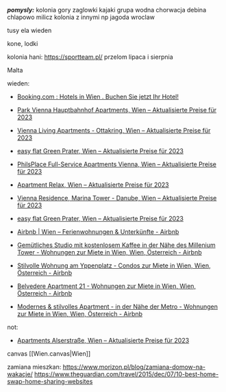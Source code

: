***pomysly:***
kolonia gory
zaglowki
kajaki
grupa wodna
chorwacja
debina
chlapowo
milicz
kolonia z innymi np jagoda
wroclaw


tusy
ela
wieden


kone, lodki


kolonia hani:
https://sportteam.pl/ przelom lipaca i sierpnia

Malta



wieden:
* [Booking.com : Hotels in Wien . Buchen Sie jetzt Ihr Hotel!](https://www.booking.com/searchresults.de.html?label=gen173nr-1BCAEoggI46AdIM1gEaLYBiAEBmAEHuAEXyAEP2AEB6AEBiAIBqAIDuAKNgdGjBsACAdICJGFkZGM4NmMzLWE3Y2YtNDk2Zi05ZDk5LTU4ZWNlMzQ2YTMzMdgCBeACAQ&sid=d4de0de8a04c69a55dd13bcca86af398&aid=304142&ss=Wien&ssne=Wien&ssne_untouched=Wien&efdco=1&lang=de&dest_id=-1995499&dest_type=city&checkin=2023-06-24&checkout=2023-06-26&group_adults=2&no_rooms=1&group_children=2&age=8&age=8&sb_travel_purpose=leisure&nflt=oos%3D1%3Bprice%3DPLN-500-700-1&order=bayesian_review_score#map_closed)
* [Park Vienna Hauptbahnhof Apartments, Wien – Aktualisierte Preise für 2023](https://www.booking.com/hotel/at/park-vienna-hauptbahnhof-apartments.de.html?aid=304142&label=gen173nr-1FCAEoggI46AdIM1gEaLYBiAEBmAEHuAEXyAEP2AEB6AEB-AEMiAIBqAIDuAKNgdGjBsACAdICJGFkZGM4NmMzLWE3Y2YtNDk2Zi05ZDk5LTU4ZWNlMzQ2YTMzMdgCBuACAQ&sid=d4de0de8a04c69a55dd13bcca86af398&age=8&age=8&all_sr_blocks=340817701_118638688_4_0_0&checkin=2023-06-24&checkout=2023-06-26&dest_id=-1995499&dest_type=city&dist=0&group_adults=2&group_children=2&hapos=5&highlighted_blocks=340817701_118638688_4_0_0&hpos=5&matching_block_id=340817701_118638688_4_0_0&nflt=oos%3D1%3Bprice%3DPLN-500-700-1&no_rooms=1&req_adults=2&req_age=8&req_age=8&req_children=2&room1=A%2CA%2C8%2C8&sb_price_type=total&sr_order=bayesian_review_score&sr_pri_blocks=340817701_118638688_4_0_0__30500&srepoch=1685353833&srpvid=6dfb322b57a90294&type=total&ucfs=1&activeTab=main#map_closed)
* [Vienna Living Apartments - Ottakring, Wien – Aktualisierte Preise für 2023](https://www.booking.com/hotel/at/vienna-living-apartments-ottakring.de.html?aid=304142&label=gen173nr-1FCAEoggI46AdIM1gEaLYBiAEBmAEHuAEXyAEP2AEB6AEB-AEMiAIBqAIDuAKNgdGjBsACAdICJGFkZGM4NmMzLWE3Y2YtNDk2Zi05ZDk5LTU4ZWNlMzQ2YTMzMdgCBuACAQ&sid=d4de0de8a04c69a55dd13bcca86af398&age=8&age=8&all_sr_blocks=936583803_365813828_0_0_0&checkin=2023-06-24&checkout=2023-06-26&dest_id=-1995499&dest_type=city&dist=0&group_adults=2&group_children=2&hapos=3&highlighted_blocks=936583803_365813828_0_0_0&hpos=3&matching_block_id=936583803_365813828_0_0_0&nflt=oos%3D1%3Bprice%3DPLN-500-700-1&no_rooms=1&req_adults=2&req_age=8&req_age=8&req_children=2&room1=A%2CA%2C8%2C8&sb_price_type=total&sr_order=bayesian_review_score&sr_pri_blocks=936583803_365813828_0_0_0__29250&srepoch=1685353833&srpvid=6dfb322b57a90294&type=total&ucfs=1&activeTab=main)
* [easy flat Green Prater, Wien – Aktualisierte Preise für 2023](https://www.booking.com/hotel/at/green-prater-apartments.de.html?aid=304142&label=gen173nr-1FCAEoggI46AdIM1gEaLYBiAEBmAEHuAEXyAEP2AEB6AEB-AEMiAIBqAIDuAKNgdGjBsACAdICJGFkZGM4NmMzLWE3Y2YtNDk2Zi05ZDk5LTU4ZWNlMzQ2YTMzMdgCBuACAQ&sid=d4de0de8a04c69a55dd13bcca86af398&age=8&age=8&atlas_src=hp_iw_btn&checkin=2023-06-24&checkout=2023-06-26&dist=0&group_adults=2&group_children=2&no_rooms=1&room1=A%2CA%2C8%2C8&sb_price_type=total&srepoch=1685354031&srpvid=a071453c6b300210&type=total&)
* [PhilsPlace Full-Service Apartments Vienna, Wien – Aktualisierte Preise für 2023](https://www.booking.com/hotel/at/philsplace-full-service-apartments-vienna.de.html?aid=304142&label=gen173nr-1FCAEoggI46AdIM1gEaLYBiAEBmAEHuAEXyAEP2AEB6AEB-AEMiAIBqAIDuAKNgdGjBsACAdICJGFkZGM4NmMzLWE3Y2YtNDk2Zi05ZDk5LTU4ZWNlMzQ2YTMzMdgCBuACAQ&sid=d4de0de8a04c69a55dd13bcca86af398&age=8&age=8&all_sr_blocks=276958403_106781861_2_0_0&checkin=2023-06-24&checkout=2023-06-26&dest_id=-1995499&dest_type=city&dist=0&group_adults=2&group_children=2&hapos=2&highlighted_blocks=276958403_106781861_2_0_0&hpos=2&matching_block_id=276958403_106781861_2_0_0&nflt=oos%3D1%3Bprice%3DPLN-500-900-1&no_rooms=1&req_adults=2&req_age=8&req_age=8&req_children=2&room1=A%2CA%2C8%2C8&sb_price_type=total&sr_order=bayesian_review_score&sr_pri_blocks=276958403_106781861_2_0_0__38550&srepoch=1685352780&srpvid=6dfb322b57a90294&type=total&ucfs=1&activeTab=main)

* [Apartment Relax, Wien – Aktualisierte Preise für 2023](https://www.booking.com/hotel/at/apartment-relax.de.html?aid=304142&label=gen173nr-1FCAEoggI46AdIM1gEaLYBiAEBmAEHuAEXyAEP2AEB6AEB-AEMiAIBqAIDuAKNgdGjBsACAdICJGFkZGM4NmMzLWE3Y2YtNDk2Zi05ZDk5LTU4ZWNlMzQ2YTMzMdgCBuACAQ&sid=d4de0de8a04c69a55dd13bcca86af398&age=8;age=8;atlas_src=sr_iw_btn;checkin=2023-06-24;checkout=2023-06-26;dest_id=-1995499;dest_type=city;dist=0;group_adults=2;group_children=2;highlighted_blocks=997517701_372613412_5_0_0;nflt=oos%3D1%3Bprice%3DPLN-500-900-1;no_rooms=1;room1=A%2CA%2C8%2C8;sb_price_type=total;type=total;ucfs=1&)
* [Vienna Residence, Marina Tower - Danube, Wien – Aktualisierte Preise für 2023](https://www.booking.com/hotel/at/vienna-residence-marina-tower-danube.de.html?aid=304142&label=gen173nr-1FCAEoggI46AdIM1gEaLYBiAEBmAEHuAEXyAEP2AEB6AEB-AEMiAIBqAIDuAKNgdGjBsACAdICJGFkZGM4NmMzLWE3Y2YtNDk2Zi05ZDk5LTU4ZWNlMzQ2YTMzMdgCBuACAQ&sid=d4de0de8a04c69a55dd13bcca86af398&age=8;age=8;atlas_src=sr_iw_btn;checkin=2023-06-24;checkout=2023-06-26;dest_id=-1995499;dest_type=city;dist=0;group_adults=2;group_children=2;highlighted_blocks=891075007_359222423_2_0_0;no_rooms=1;room1=A%2CA%2C8%2C8;sb_price_type=total;type=total;ucfs=1&)
* [easy flat Green Prater, Wien – Aktualisierte Preise für 2023](https://www.booking.com/hotel/at/green-prater-apartments.de.html?aid=304142&label=gen173nr-1FCAEoggI46AdIM1gEaLYBiAEBmAEHuAEXyAEP2AEB6AEB-AEMiAIBqAIDuAKNgdGjBsACAdICJGFkZGM4NmMzLWE3Y2YtNDk2Zi05ZDk5LTU4ZWNlMzQ2YTMzMdgCBuACAQ&sid=d4de0de8a04c69a55dd13bcca86af398&age=8;age=8;atlas_src=sr_iw_btn;checkin=2023-06-24;checkout=2023-06-26;dest_id=-1995499;dest_type=city;dist=0;group_adults=2;group_children=2;highlighted_blocks=295481603_369383801_4_0_0;no_rooms=1;room1=A%2CA%2C8%2C8;sb_price_type=total;type=total;ucfs=1&)
* [Airbnb | Wien – Ferienwohnungen & Unterkünfte - Airbnb](https://www.airbnb.de/s/Wien--Vienna--Austria/homes?tab_id=home_tab&refinement_paths%5B%5D=%2Fhomes&flexible_trip_lengths%5B%5D=one_week&monthly_start_date=2023-06-01&monthly_length=3&price_filter_input_type=0&price_filter_num_nights=2&channel=EXPLORE&query=Wien%2C%20Vienna&place_id=ChIJx-mnwg-obUcRgOaOTyf28oU&date_picker_type=calendar&checkin=2023-06-24&checkout=2023-06-26&source=structured_search_input_header&search_type=user_map_move&ne_lat=48.24123019002301&ne_lng=16.45035260929788&sw_lat=48.19742468078159&sw_lng=16.29130834355081&zoom=14&zoom_level=14&search_by_map=true&adults=2&children=2)
* [Gemütliches Studio mit kostenlosem Kaffee in der Nähe des Millenium Tower - Wohnungen zur Miete in Wien, Wien, Österreich - Airbnb](https://www.airbnb.de/rooms/899819053986086180?adults=2&children=2&location=Wien%2C%20Vienna%2C%20Austria&check_in=2023-06-24&check_out=2023-06-26&federated_search_id=f06d1b1e-76cf-45cc-bdbe-11d68e978d3a&source_impression_id=p3_1685354860_rSEYaFCSX2Q5tkSm)
* [Stilvolle Wohnung am Yppenplatz - Condos zur Miete in Wien, Wien, Österreich - Airbnb](https://www.airbnb.de/rooms/773954262977645465?adults=2&children=2&location=Wien%2C%20Vienna%2C%20Austria&check_in=2023-06-24&check_out=2023-06-26&federated_search_id=336ec7d3-48d3-4ea9-bedf-8d0c187456d6&source_impression_id=p3_1685353793_96XcfhuJzdUusLlD)
* [Belvedere Apartment 21 - Wohnungen zur Miete in Wien, Wien, Österreich - Airbnb](https://www.airbnb.de/rooms/898488745318179453?adults=2&children=2&location=Wien%2C%20Vienna%2C%20Austria&check_in=2023-06-24&check_out=2023-06-26&federated_search_id=426eaab4-08b9-4e41-8176-7075bb509849&source_impression_id=p3_1685352006_FSAKP1TZDzAyaVXm)
* [Modernes & stilvolles Apartment - in der Nähe der Metro - Wohnungen zur Miete in Wien, Wien, Österreich - Airbnb](https://www.airbnb.de/rooms/763729983675495300?adults=2&children=2&location=Wien%2C%20Vienna%2C%20Austria&check_in=2023-06-24&check_out=2023-06-26&federated_search_id=710000c0-0480-4538-972e-d942665a0b60&source_impression_id=p3_1685351369_hixpZhtUF1P8ohWz)


not:
* [Apartments Alserstraße, Wien – Aktualisierte Preise für 2023](https://www.booking.com/hotel/at/apartments-alserstrasse.de.html?aid=304142&label=gen173nr-1FCAEoggI46AdIM1gEaLYBiAEBmAEHuAEXyAEP2AEB6AEB-AEMiAIBqAIDuAKNgdGjBsACAdICJGFkZGM4NmMzLWE3Y2YtNDk2Zi05ZDk5LTU4ZWNlMzQ2YTMzMdgCBuACAQ&sid=d4de0de8a04c69a55dd13bcca86af398&age=8;age=8;atlas_src=sr_iw_btn;checkin=2023-06-24;checkout=2023-06-26;dest_id=-1995499;dest_type=city;dist=0;group_adults=2;group_children=2;highlighted_blocks=126799801_85970028_3_0_0;nflt=oos%3D1%3Bprice%3DPLN-500-900-1;no_rooms=1;room1=A%2CA%2C8%2C8;sb_price_type=total;type=total;ucfs=1&)


canvas
[[Wien.canvas|Wien]]

zamiana mieszkan:
https://www.morizon.pl/blog/zamiana-domow-na-wakacje/
https://www.theguardian.com/travel/2015/dec/07/10-best-home-swap-home-sharing-websites

